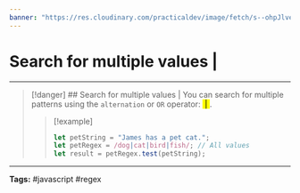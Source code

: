 ```yaml
---
banner: "https://res.cloudinary.com/practicaldev/image/fetch/s--ohpJlve1--/c_imagga_scale,f_auto,fl_progressive,h_420,q_auto,w_1000/https://res.cloudinary.com/drquzbncy/image/upload/v1586605549/javascript_banner_sxve2l.jpg"
---
```

# Search for multiple values |
<hr> 

> [!danger] ## Search for multiple values |
> You can search for multiple patterns using the `alternation` or `OR` operator: <mark>  |  </mark>.
> 
> > [!example]
> > 
> > ```js
> > let petString = "James has a pet cat.";
> > let petRegex = /dog|cat|bird|fish/; // All values
> > let result = petRegex.test(petString);
> > ```
> > 
> > 
> 

<hr> 
<b>Tags:</b> #javascript #regex